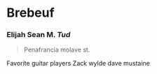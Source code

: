# Brebeuf
### Elijah Sean M. *Tud*
> Penafrancia molave st.

Favorite guitar players
 Zack wylde
 dave mustaine
